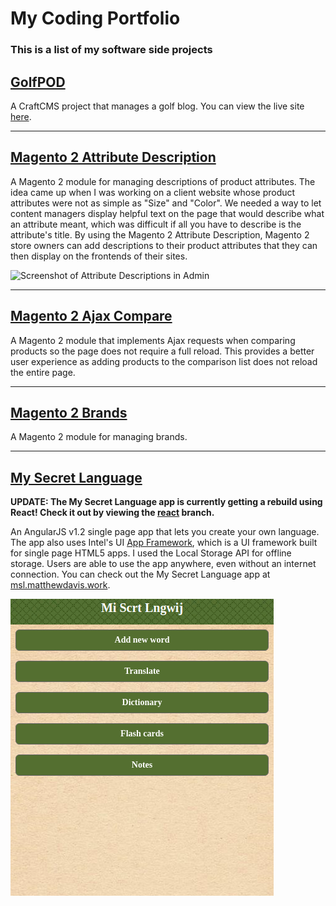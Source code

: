 # My Coding Portfolio

### This is a list of my software side projects

## [GolfPOD](https://github.com/dmatthew/golfpod)

A CraftCMS project that manages a golf blog. You can view the live site [here](http://golfpod.matthewdavis.work/).

***

## [Magento 2 Attribute Description](https://github.com/dmatthew/magento2-attribute-description)

A Magento 2 module for managing descriptions of product attributes. The idea came up when I was working on a client website whose product attributes were not as simple as "Size" and "Color". We needed a way to let content managers display helpful text on the page that would describe what an attribute meant, which was difficult if all you have to describe is the attribute's title. By using the Magento 2 Attribute Description, Magento 2 store owners can add descriptions to their product attributes that they can then display on the frontends of their sites.

![Screenshot of Attribute Descriptions in Admin](https://github.com/dmatthew/magento2-attribute-description/blob/master/docs/screenshots/admin_attribute_edit_descriptions.png)

***

## [Magento 2 Ajax Compare](https://github.com/dmatthew/magento-ajax-compare)

A Magento 2 module that implements Ajax requests when comparing products so the page does not require a full reload. This provides a better user experience as adding products to the comparison list does not reload the entire page.

***

## [Magento 2 Brands](https://github.com/dmatthew/magento2-module-brand)

A Magento 2 module for managing brands.

***

## [My Secret Language](https://github.com/dmatthew/my-secret-language)

**UPDATE: The My Secret Language app is currently getting a rebuild using React! Check it out by viewing the [react](https://github.com/dmatthew/my-secret-language/tree/react) branch.**

An AngularJS v1.2 single page app that lets you create your own language. The app also uses Intel's UI [App Framework](https://github.com/intel/appframework), which is a UI framework built for single page HTML5 apps. I used the Local Storage API for offline storage. Users are able to use the app anywhere, even without an internet connection. You can check out the My Secret Language app at [msl.matthewdavis.work](http://msl.matthewdavis.work/).

![Screenshot of app home screen](https://github.com/dmatthew/my-secret-language/blob/master/docs/screenshots/app-home.png)
